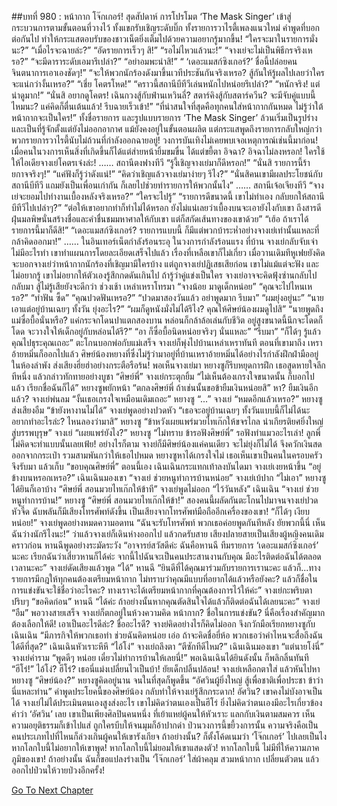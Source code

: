 ##บทที่ 980 : หน้ากาก โจ๊กเกอร์!
สุดสัปดาห์
การโปรโมต ‘The Mask Singer’ เข้าสู่กระบวนการตามขั้นตอนที่วางไว้
ทั้งแขกรับเชิญระดับบิ๊ก ทั้งรายการวาไรตี้เพลงแนวใหม่ คำพูดที่บอกต่อกันไป ทำให้กระแสตอบรับของชาวเน็ตยิ่งเต็มไปด้วยความอยากรู้มากขึ้น!
“ใครจะมาในรายการมั่งนะ?”
“เมื่อไรจะฉายล่ะ?”
“อัดรายการเร็วๆ สิ!”
“รอไม่ไหวแล้วนะ!”
“จางเย่จะไม่เป็นพิธีกรจริงเหรอ?”
“จะมีดาราระดับเอมารึเปล่า?”
“อย่าอมพะนำสิ!”
“ ‘เดอะแมสก์ซิงเกอร์?’ ชื่อนี้ปล่อยคนจินตนาการเอาเองชัดๆ!”
“จะให้พวกนักร้องดังมาขึ้นเวทีประชันกันจริงเหรอ? สู้กันให้รู้ผลไปเลยว่าใครจะแน่กว่างั้นเหรอ?”
“เชี่ย โคตรโหด!”
“คราวนี้สถานีบีทีวีเล่นหนักไปหน่อยรึเปล่า?”
“หนักจริง! แต่น่าดูมาก!”
“นั่นสิ อยากดูโคตร! เฉินกวงสู้กับฟ่านเหวินลี่? สตาร์คิงสู้กับสตาร์ควีน? จะมีจับคู่แบบนี้ไหมนะ? แค่คิดก็ตื่นเต้นแล้ว! รีบฉายเร็วเข้า!”
“ที่น่าสนใจที่สุดคือทุกคนใส่หน้ากากกันหมด ไม่รู้ว่าใต้หน้ากากจะเป็นใคร!”
ทั้งชื่อรายการ และรูปแบบรายการ ‘The Mask Singer’ ล้วนเริ่มเป็นรูปร่างและเป็นที่รู้จักตั้งแต่ยังไม่ออกอากาศ แม้ยังคงอยู่ในขั้นตอนผลิต แต่กระแสพูดถึงรายการกลับใหญ่กว่าพวกรายการวาไรตี้นับไม่ถ้วนที่กำลังออกฉายอยู่! วงการบันเทิงไม่เคยพบเจอเหตุการณ์เช่นนี้มาก่อน! เมื่อคนในวงการเห็นสิ่งที่เกิดขึ้นก็ได้แต่ส่ายหน้ายิ้มขมขื่น ได้แต่ขยี้ตา
อิจฉา?
อิจฉาไม่ลงหรอก!
ใครใช้ให้ไอเดียจางเย่โคตรเจ๋งล่ะ!
……
สถานีตงฟางทีวี
“รู้งี้เชิญจางเย่มาก็ดีหรอก!”
“นั่นสิ รายการนี้ร้ายกาจจริงๆ!”
“แค่ฟังก็รู้ว่าดังแน่!”
“คิดว่าเชิญแล้วจางเย่มาง่ายๆ รึไง?”
“นั่นสิคนเขามีผลประโยชน์กับสถานีบีทีวี แถมยังเป็นเพื่อนเก่ากัน ก็เลยไปช่วยทำรายการให้พวกนั้นไง”
……
สถานีเจ้อเจียงทีวี
“จางเย่จะยอมไปทำงานเบื้องหลังจริงเหรอ?”
“ใครจะไปรู้”
“รายการดีขนาดนี้ เขาไม่ทำเอง กลับยกให้สถานีบีทีวีไปเปล่าๆ?”
“ต่อให้เขาอยากทำก็ทำไม่ได้หรอก ยังไม่แน่เลยว่าเบื้องบนจะเอายังไงกับเขา ถึงสารดีฝุ่นมลพิษนั่นสร้างชื่อและคำชื่นชมมหาศาลให้กับเขา แต่ก็สกัดเส้นทางของเขาด้วย”
“เฮ้อ ถ้าเราได้รายการนี้มาก็ดีสิ!”
“เดอะแมสก์ซิงเกอร์? รายการแบบนี้ ก็มีแต่พวกบ้าระห่ำอย่างจางเย่เท่านั้นแหละที่กล้าคิดออกมา!”
……
ในอินเทอร์เน็ตกำลังร้อนระอุ
ในวงการกำลังร้อนแรง
ที่บ้าน จางเย่กลับจับเจ่าไม่มีอะไรทำ เขาทำแผนการโดยละเอียดเสร็จไปแล้ว เรื่องที่เหลือเขาก็ไม่เกี่ยว เมื่อวานเดิมทีหูเฟยยังคิดจะบอกจางเย่ว่าหน้ากากนักร้องที่เชิญมามีใครบ้าง แต่ถูกจางเย่ปฏิเสธเสียก่อน เขาไม่แม้แต่จะฟัง และไม่อยากรู้ เขาไม่อยากให้ตัวเองรู้สึกกดดันเกินไป ถ้ารู้ว่าคู่แข่งเป็นใคร จางเย่อาจจะคิดฟุ้งซ่านกลับไปกลับมา สู้ไม่รู้เสียยังจะดีกว่า
ช่วงเช้า
เหล่าเหราโทรมา
“จางน้อย มาดูเด็กหน่อย”
“คุณจะไปไหนเหรอ?”
“ทำฟัน ซี้ด”
“คุณปวดฟันเหรอ?”
“ปวดมาสองวันแล้ว อย่าพูดมาก รีบมา”
“ผมยุ่งอยู่นะ”
“นายเอาแต่อยู่บ้านเฉยๆ ทั้งวัน ยุ่งอะไร?”
“ผมก็ดูหนังมั่งไม่ได้รึไง? คุณให้ศิษย์น้องผมดูไปสิ”
“นายพูดถึงแม่ซื่อบื้อนั่นหรือ? แค่กระจกโดนปาแตกสองบาน หล่อนก็กล้าล้อเล่นกับชีวิต อยู่สูงขนาดนี้นึกจะโดดก็โดด จะวางใจให้เด็กอยู่กับหล่อนได้รึ?”
“อา ก็ซื่อบื้อนิดหน่อยจริงๆ นั่นแหละ”
“รีบมา”
“ก็ได้ๆ รู้แล้วคุณไปธุระคุณเถอะ”
ตะโกนบอกพ่อกับแม่เสร็จ จางเย่ก็พุ่งไปบ้านเหล่าเหราทันที
ตอนที่เขามาถึง เหราอ้ายหมิ่นก็ออกไปแล้ว ศิษย์น้องหยางที่ซึ่งไม่รู้ว่ามาอยู่ที่บ้านเหราอ้ายหมิ่นได้อย่างไรกำลังฝึกฝ่ามืออยู่ในห้องลำพัง ส่งเสียงฮึ่ยฮ่าอย่างกระตือรือร้น!
พอเห็นจางเย่มา หยางซูก็รีบหยุดการฝึก เธอสูดหายใจลึกทีหนึ่ง แล้วกล่าวทักทายอย่างบูชา “ศิษย์พี่”
จางเย่กระตุกยิ้ม “ไม่เห็นต้องเกรงใจขนาดนั้น ก็บอกไปแล้ว เรียกชื่อฉันก็ได้”
หยางซูพยักหน้า “ตกลงศิษย์พี่ ถ้าเช่นนั้นขอข้ายืมเงินหน่อยสิ”
หา?
ยืมเงินอีกแล้ว?
จางเย่พ่นลม “งั้นเธอเกรงใจเหมือนเดิมเถอะ”
หยางซู “...”
จางเย่ “หมดอีกแล้วเหรอ?”
หยางซูส่งเสียงอืม “ข้ายังหางานไม่ได้”
จางเย่พูดอย่างปวดหัว “เธอจะอยู่บ้านเฉยๆ ทั้งวันแบบนี้ก็ไม่ได้นะ อยากทำอะไรล่ะ? ไหนลองว่ามาสิ”
หยางซู “ข้าหวังเผยแพร่มวยไทเก๊กให้ขจรไกล นำเกียรติยศยิ่งใหญ่สู่บรรพบุรุษ”
จางเย่ “เผยแพร่ยังไง?”
หยางซู “ไม่ทราบ ข้ารอฟังศิษย์พี่”
รอฟังทำแมวอะไรเล่า!
ลูกพี่ไม่คิดจะทำแบบนั้นเลยเฟ้ย!
อย่างไรก็ตาม จางย่ก็มีศิษย์น้องแค่คนเดียว จะไม่ยุ่งก็ไม่ได้ จึงควักเงินสดออกจากกระเป๋า รวมสามพันกว่าให้เธอไปหมด
หยางซูหาได้เกรงใจไม่ เธอเห็นเขาเป็นคนในครอบครัว จึงรับมา แล้วเก็บ “ขอบคุณศิษย์พี่”
ตอนนี้เอง เฉินเฉินกระแทกเท้าลงบันไดมา
จางเย่เงยหน้าขึ้น “อยู่ข้างบนหรอกเหรอ?”
เฉินเฉินมองเขา “จางเย่ ช่วยหนูทำการบ้านหน่อย”
จางเย่เบ้ปาก “ไม่เอา”
หยางซูได้ยินก็เอาบ้าง “ศิษย์พี่ สอนมวยไทเก๊กให้ข้าที”
จางเย่พูดไม่ออก “ไว้วันหลัง”
เฉินเฉิน “จางเย่ ช่วยหนูทำการบ้าน!”
หยางซู “ศิษย์พี่ สอนมวยไทเก๊กให้ข้า!”
สองคนนี้ผลัดกันตะโกนไปมาจนจางเย่ปวดหัวจี๊ด
ฉับพลันก็มีเสียงโทรศัพท์ดังขึ้น
เป็นเสียงจากโทรศัพท์มือถืออีกเครื่องของเขา!
“ก็ได้ๆ เงียบหน่อย!” จางเย่พูดอย่างหมดความอดทน “ฉันจะรับโทรศัพท์ พวกเธอค่อยพูดกันทีหลัง ยัยพวกนี้นี่ เห็นฉันว่างนักรึไงนะ!”
ว่าแล้วจางเย่ก็เดินห่างออกไป แล้วกดรับสาย
เสียงปลายสายเป็นเสียงผู้หญิงคนเดิมคราวก่อน
หานฉีพูดอย่างระมัดระวัง “อาจารย์สวัสดีค่ะ ฉันคือหานฉี ทีมรายการ ‘เดอะแมสก์ซิงเกอร์’ นะคะ เรียกฉันว่าเสี่ยวหานก็ได้ค่ะ จากนี้ไปฉันจะเป็นคนประสานงานกับคุณ มีอะไรติดต่อฉันได้ตลอดเวลานะคะ”
จางเย่ดัดเสียงแล้วพูด “ได้”
หานฉี “ยินดีที่ได้คุณมาร่วมกับรายการเรานะคะ แล้วก็...ทางรายการมีกฎให้ทุกคนต้องเตรียมหน้ากาก ไม่ทราบว่าคุณมีแบบที่อยากได้แล้วหรือยังคะ? แล้วก็ชื่อในการแข่งขันจะใช้ชื่อว่าอะไรคะ? ทางเราจะได้เตรียมหน้ากากที่คุณต้องการไว้ให้ค่ะ”
จางเย่กะพริบตาปริบๆ “ขอคิดก่อน”
หานฉี “ได้ค่ะ ถ้าอย่างนั้นหากคุณตัดสินใจได้แล้วก็ติดต่อฉันได้เลยนะคะ”
จางเย่ “อืม”
พอวางสายเสร็จ จางเย่ก็ตกอยู่ในห้วงความคิด
หน้ากาก?
ชื่อในการแข่งขัน?
นี่คือเรื่องสำคัญมาก ต้องเลือกให้ดี!
เอาเป็นอะไรดีล่ะ?
ชื่ออะไรดี?
จางย่คิดอย่างไรก็คิดไม่ออก จึงกวักมือเรียกหยางซูกับเฉินเฉิน “มีภารกิจให้พวกเธอทำ ช่วยฉันคิดหน่อย เอ่อ ถ้าจะคิดชื่อยี่ห้อ พวกเธอว่าคำไหนจะสื่อถึงฉันได้ดีที่สุด?”
เฉินเฉินหัวเราะหึหึ “ไอ้โง่”
จางเย่ถลึงตา “ตีซักทีดีไหม?”
เฉินเฉินมองเขา “แต่นายโง่นี่”
จางเย่คำราม “พูดดีๆ หน่อย เดี๋ยวไม่ทำการบ้านให้เลยนี่!”
พอเฉินเฉินได้ยินดังนั้น ก็พลิกลิ้นทันที “ฮีโร่!”
ไอ้โง่?
ฮีโร่?
เธอนี่แม่งเปลี่ยนไวเป็นบ้า!
ยัยเด็กปลิ้นปล้อน!
จางเย่เหลือกตาใส่ แล้วหันไปหาหยางซู “ศิษย์น้อง?”
หยางซูคิดอยู่นาน จนในที่สุดก็พูดขึ้น “อัศวินผู้ยิ่งใหญ่ สู้เพื่อชาติเพื่อประชา ข้าว่านี่แหละท่าน”
คำพูดประโยคนี้ของศิษย์น้อง กลับทำให้จางเย่รู้สึกกระดาก!
อัศวิน?
เขาคงไม่บังอาจเป็นได้
จางเย่ไม่ได้ประเมินตนเองสูงส่งอะไร เขาไม่คิดว่าตนเองเป็นฮีโร่ ยิ่งไม่คิดว่าตนเองมีอะไรเกี่ยวข้องคำว่า ‘อัศวิน’ เลย เขาเป็นเพียงศิลปินคนหนึ่ง ที่เย้าแหย่ผู้คนให้หัวเราะ แลกกับเงินตามสมควร เห็นความอยุติธรรมก็เข้าไปแส่ ถูกใครบีบให้จนมุมก็อ้าปากด่า ป่วนวงการนี้ขยี้วงการนั้น ความจริงคือเป็นคนประเภทไปที่ไหนก็ล่วงเกินผู้คนให้เขารังเกียจ
ถ้าอย่างนั้น?
ก็ตั้งโค้ดเนมว่า ‘โจ๊กเกอร์’ ไปเลยเป็นไง
หากโลกใบนี้ไม่อยากให้เขาพูด!
หากโลกใบนี้ไม่ยอมให้เขาแสดงตัว!
หากโลกใบนี้ ไม่มีที่ให้ความภาคภูมิของเขา!
ถ้าอย่างนั้น ฉันก็ขอแปลงร่างเป็น ‘โจ๊กเกอร์’ ใส่ผ้าคลุม สวมหน้ากาก เปลี่ยนตัวตน แล้วออกไปป่วนให้วายป่วงอีกครั้ง!


[Go To Next Chapter]( ./81.md)